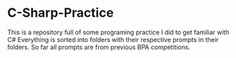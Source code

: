 # C-Sharp-Practice
This is a repository full of some programing practice I did to get familiar with C#
Everything is sorted into folders with their respective prompts in their folders. So far all prompts are from previous BPA competitions.
